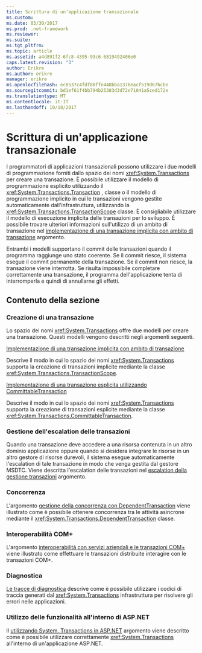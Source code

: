```yaml
---
title: Scrittura di un'applicazione transazionale
ms.custom: 
ms.date: 03/30/2017
ms.prod: .net-framework
ms.reviewer: 
ms.suite: 
ms.tgt_pltfrm: 
ms.topic: article
ms.assetid: a4d891f2-6fc8-4395-93c6-6819492406e0
caps.latest.revision: "3"
author: Erikre
ms.author: erikre
manager: erikre
ms.openlocfilehash: ec8537c4fdf80ffe448bba1376eacf519d67bcbe
ms.sourcegitcommit: bd1ef61f4bb794b25383d3d72e71041a5ced172e
ms.translationtype: MT
ms.contentlocale: it-IT
ms.lasthandoff: 10/18/2017
---
```

# <a name="writing-a-transactional-application"></a>Scrittura di un'applicazione transazionale
I programmatori di applicazioni transazionali possono utilizzare i due modelli di programmazione forniti dallo spazio dei nomi <xref:System.Transactions> per creare una transazione. È possibile utilizzare il modello di programmazione esplicito utilizzando il <xref:System.Transactions.Transaction> , classe o il modello di programmazione implicito in cui le transazioni vengono gestite automaticamente dall'infrastruttura, utilizzando la <xref:System.Transactions.TransactionScope> classe. È consigliabile utilizzare il modello di esecuzione implicita delle transazioni per lo sviluppo. È possibile trovare ulteriori informazioni sull'utilizzo di un ambito di transazione nel [implementazione di una transazione implicita con ambito di transazione](../../../../docs/framework/data/transactions/implementing-an-implicit-transaction-using-transaction-scope.md) argomento.  
  
 Entrambi i modelli supportano il commit delle transazioni quando il programma raggiunge uno stato coerente. Se il commit riesce, il sistema esegue il commit permanente della transazione. Se il commit non riesce, la transazione viene interrotta. Se risulta impossibile completare correttamente una transazione, il programma dell'applicazione tenta di interromperla e quindi di annullarne gli effetti.  
  
## <a name="in-this-section"></a>Contenuto della sezione  
  
### <a name="creating-a-transaction"></a>Creazione di una transazione  
 Lo spazio dei nomi <xref:System.Transactions> offre due modelli per creare una transazione. Questi modelli vengono descritti negli argomenti seguenti.  
  
 [Implementazione di una transazione implicita con ambito di transazione](../../../../docs/framework/data/transactions/implementing-an-implicit-transaction-using-transaction-scope.md)  
  
 Descrive il modo in cui lo spazio dei nomi <xref:System.Transactions> supporta la creazione di transazioni implicite mediante la classe <xref:System.Transactions.TransactionScope>.  
  
 [Implementazione di una transazione esplicita utilizzando CommittableTransaction](../../../../docs/framework/data/transactions/implementing-an-explicit-transaction-using-committabletransaction.md)  
  
 Descrive il modo in cui lo spazio dei nomi <xref:System.Transactions> supporta la creazione di transazioni esplicite mediante la classe <xref:System.Transactions.CommittableTransaction>.  
  
### <a name="escalating-transaction-management"></a>Gestione dell'escalation delle transazioni  
 Quando una transazione deve accedere a una risorsa contenuta in un altro dominio applicazione oppure quando si desidera integrare le risorse in un altro gestore di risorse durevoli, il sistema esegue automaticamente l'escalation di tale transazione in modo che venga gestita dal gestore MSDTC. Viene descritta l'escalation delle transazioni nel [escalation della gestione transazioni](../../../../docs/framework/data/transactions/transaction-management-escalation.md) argomento.  
  
### <a name="concurrency"></a>Concorrenza  
 L'argomento [gestione della concorrenza con DependentTransaction](../../../../docs/framework/data/transactions/managing-concurrency-with-dependenttransaction.md) viene illustrato come è possibile ottenere concorrenza tra le attività asincrone mediante il <xref:System.Transactions.DependentTransaction> classe.  
  
### <a name="com-interop"></a>Interoperabilità COM+  
 L'argomento [interoperabilità con servizi aziendali e le transazioni COM+](../../../../docs/framework/data/transactions/interoperability-with-enterprise-services-and-com-transactions.md) viene illustrato come effettuare le transazioni distribuite interagire con le transazioni COM+.  
  
### <a name="diagnostics"></a>Diagnostica  
 [Le tracce di diagnostica](../../../../docs/framework/data/transactions/diagnostic-traces.md) descrive come è possibile utilizzare i codici di traccia generati dal <xref:System.Transactions> infrastruttura per risolvere gli errori nelle applicazioni.  
  
### <a name="working-within-aspnet"></a>Utilizzo delle funzionalità all'interno di ASP.NET  
 Il [utilizzando System. Transactions in ASP.NET](../../../../docs/framework/data/transactions/using-system-transactions-in-aspnet.md) argomento viene descritto come è possibile utilizzare correttamente <xref:System.Transactions> all'interno di un'applicazione ASP.NET.
